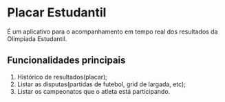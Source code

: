 # Placar Estudantil


É um aplicativo para o acompanhamento em tempo real dos resultados da Olimpíada Estudantil.

## Funcionalidades principais

1. Histórico de resultados(placar);
2. Listar as disputas(partidas de futebol, grid de largada, etc);
3. Listar os campeonatos que o atleta está participando.


